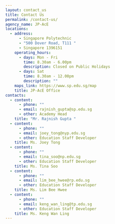 ```yaml
---
layout: contact_us
title: Contact Us
permalink: /contact-us/
agency_name: JP-AcE
locations:
  - address:
      - Singapore Polytechnic
      - "500 Dover Road, T111 "
      - Singapore 1396151
    operating_hours:
      - days: Mon - Fri
        time: 8.30am - 6.00pm
        description: Closed on Public Holidays
      - days: Sat
        time: 8.30am - 12.00pm
        description: ""
    maps_link: https://www.sp.edu.sg/map
    title: JP-AcE Office
contacts:
  - content:
      - phone: ""
      - email: rajnish_gupta@sp.edu.sg
      - other: Academy Head
    title: "Mr. Rajnish Gupta "
  - content:
      - phone: ""
      - email: joey_tong@nyp.edu.sg
      - other: Education Staff Developer
    title: Ms. Joey Tong
  - content:
      - phone: ""
      - email: tina_soo@np.edu.sg
      - other: Education Staff Developer
    title: Ms. Tina Soo
  - content:
      - phone: ""
      - email: lim_bee_hwee@rp.edu.sg
      - other: Education Staff Developer
    title: Ms. Lim Bee Hwee
  - content:
      - phone: ""
      - email: keng_wan_ling@tp.edu.sg
      - other: Education Staff Developer
    title: Ms. Keng Wan Ling
---
```

